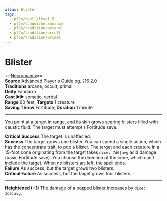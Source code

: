 ```yaml
---
alias: Blister
tags:
  - pf2e/spell/level_5
  - pf2e/school/necromancy
  - pf2e/tradition/arcane
  - pf2e/tradition/occult
  - pf2e/tradition/primal
---
```


# Blister

==[Necromancy](../../../Traits/Necromancy.md)==  
__Source__ Advanced Player's Guide pg. 216 2.0  
**Traditions** arcane, occult, primal  
**Deity** Fandarra  
**Cast** ►► somatic, verbal  
**Range** 60 feet; **Targets** 1 creature  
**Saving Throw** Fortitude; **Duration** 1 minute

---

You point at a target in range, and its skin grows searing blisters filled with caustic fluid. The target must attempt a Fortitude save.

**Critical Success** The target is unaffected.  
**Success** The target grows one blister. You can spend a single action, which has the concentrate trait, to pop a blister. The target and each creature in a 15-foot cone originating from the target takes `dice: 7d6|avg` acid damage (basic Fortitude save). You choose the direction of the cone, which can't include the target. When no blisters are left, the spell ends.  
**Failure** As success, but the target grows two blisters.  
**Critical Failure** As success, but the target grows four blisters.

<hr>

**Heightened (+1)** The damage of a popped blister increases by `dice: 1d6|avg`.
